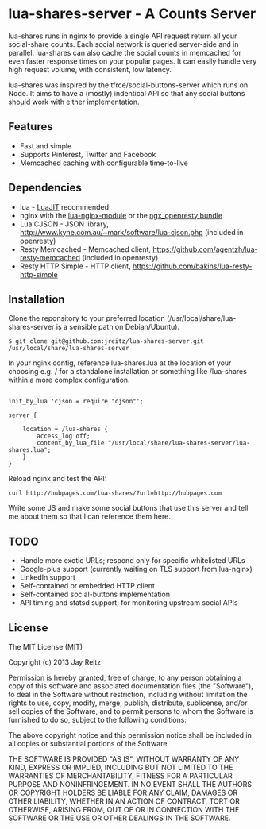 # lua-shares-server - A Counts Server

lua-shares runs in nginx to provide a single API request return all your social-share counts. Each social network is queried server-side and in parallel. lua-shares can also cache the social counts in memcached for even faster response times on your popular pages. It can easily handle very high request volume, with consistent, low latency.

lua-shares was inspired by the tfrce/social-buttons-server which runs on Node. It aims to have a (mostly) indentical API so that any social buttons should work with either implementation.

## Features
* Fast and simple
* Supports Pinterest, Twitter and Facebook
* Memcached caching with configurable time-to-live


## Dependencies
* lua - [LuaJIT](http://luajit.org/) recommended
* nginx with the [lua-nginx-module](https://github.com/chaoslawful/lua-nginx-module) or the [ngx_openresty bundle](http://openresty.org/)
* Lua CJSON - JSON library, http://www.kyne.com.au/~mark/software/lua-cjson.php (included in openresty)
* Resty Memcached - Memcached client, https://github.com/agentzh/lua-resty-memcached (included in openresty)
* Resty HTTP Simple - HTTP client, https://github.com/bakins/lua-resty-http-simple


## Installation

Clone the reponsitory to your preferred location (/usr/local/share/lua-shares-server is a sensible path on Debian/Ubuntu).

```
$ git clone git@github.com:jreitz/lua-shares-server.git /usr/local/share/lua-shares-server
```

In your nginx config, reference lua-shares.lua at the location of your choosing e.g. / for a standalone installation or something like /lua-shares within a more complex configuration.

```nginx

init_by_lua 'cjson = require "cjson"';

server {

    location = /lua-shares {
        access_log off;
        content_by_lua_file "/usr/local/share/lua-shares-server/lua-shares.lua";
    }
}
```

Reload nginx and test the API:

```
curl http://hubpages.com/lua-shares/?url=http://hubpages.com
```

Write some JS and make some social buttons that use this server and tell me about them so that I can reference them here.


## TODO
* Handle more exotic URLs; respond only for specific whitelisted URLs
* Google-plus support (currently waiting on TLS support from lua-nginx)
* LinkedIn support
* Self-contained or embedded HTTP client
* Self-contained social-buttons implementation
* API timing and statsd support; for monitoring upstream social APIs


## License
The MIT License (MIT)

Copyright (c) 2013 Jay Reitz

Permission is hereby granted, free of charge, to any person obtaining a copy of
this software and associated documentation files (the "Software"), to deal in
the Software without restriction, including without limitation the rights to
use, copy, modify, merge, publish, distribute, sublicense, and/or sell copies of
the Software, and to permit persons to whom the Software is furnished to do so,
subject to the following conditions:

The above copyright notice and this permission notice shall be included in all
copies or substantial portions of the Software.

THE SOFTWARE IS PROVIDED "AS IS", WITHOUT WARRANTY OF ANY KIND, EXPRESS OR
IMPLIED, INCLUDING BUT NOT LIMITED TO THE WARRANTIES OF MERCHANTABILITY, FITNESS
FOR A PARTICULAR PURPOSE AND NONINFRINGEMENT. IN NO EVENT SHALL THE AUTHORS OR
COPYRIGHT HOLDERS BE LIABLE FOR ANY CLAIM, DAMAGES OR OTHER LIABILITY, WHETHER
IN AN ACTION OF CONTRACT, TORT OR OTHERWISE, ARISING FROM, OUT OF OR IN
CONNECTION WITH THE SOFTWARE OR THE USE OR OTHER DEALINGS IN THE SOFTWARE.

